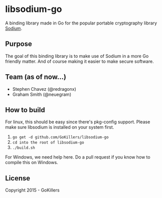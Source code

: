 libsodium-go
============
A binding library made in Go for the popular portable cryptography library [Sodium](https://download.libsodium.org/doc/).


Purpose
-------
The goal of this binding library is to make use of Sodium in a more Go friendly matter.  And of course making it easier to make secure software.

Team (as of now...)
----------------
<ul>
<li>Stephen Chavez (@redragonx)</li>
<li>Graham Smith (@neuegram)</l>
</ul>

How to build
------------
For linux, this should be easy since there's pkg-config support. Please make sure libsodium is installed on your system first.

1. `go get -d github.com/GoKillers/libsodium-go`
2. `cd into the root of libsodium-go`
3. `./build.sh`

For Windows, we need help here. Do a pull request if you know how to compile this on Windows.

License
---------
Copyright 2015 - GoKillers
